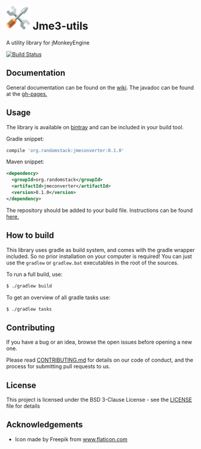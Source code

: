 # ![Jme3-utils](icon-64.png) Jme3-utils
A utility library for jMonkeyEngine

[![Build Status](https://travis-ci.com/randomstack/Jme3-utils.svg?branch=master)](https://travis-ci.com/randomstack/Jme3-utils)

## Documentation
General documentation can be found on the [wiki](https://github.com/randomstack/Jme3-utils/wiki). The javadoc can be found at the [gh-pages.](https://randomstack.github.io/Jme3-utils/javadoc/index.html)

## Usage
The library is available on [bintray](https://dl.bintray.com/randomstack/RandomStack) and can be included in your build tool.

Gradle snippet:
```gradle
compile 'org.randomstack:jmeconverter:0.1.0'
```

Maven snippet:
```xml
<dependency>
  <groupId>org.randomstack</groupId>
  <artifactId>jmeconverter</artifactId>
  <version>0.1.0</version>
</dependency>
```

The repository should be added to your build file. Instructions can be found [here.](https://bintray.com/randomstack/RandomStack/Jme3-utils)

## How to build
This library uses gradle as build system, and comes with the gradle wrapper included. So no prior installation on your computer is required!
You can just use the `gradlew` or `gradlew.bat` executables in the root of the sources.

To run a full build, use:
```bash
$ ./gradlew build
```

To get an overview of all gradle tasks use:
```bash
$ ./gradlew tasks
```

## Contributing
If you have a bug or an idea, browse the open issues before opening a new one.

Please read [CONTRIBUTING.md](CONTRIBUTING.md) for details on our code of conduct, and the process for submitting pull requests to us.

## License
This project is licensed under the BSD 3-Clause License - see the [LICENSE](LICENSE) file for details

## Acknowledgements
- Icon made by Freepik from www.flaticon.com